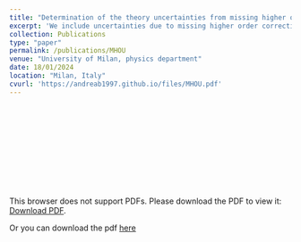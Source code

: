 ```yaml
---
title: "Determination of the theory uncertainties from missing higher orders on NNLO parton distributions with percent accuracy"
excerpt: 'We include uncertainties due to missing higher order corrections to QCD computations (MHOU) used in the determination of parton distributions (PDFs) in the recent NNPDF4.0 set of PDFs. We use our previously published methodology, based on the treatment of MHOUs and their full correlations through a theory covariance matrix determined by scale variation, now fully incorporated in the new NNPDF theory pipeline. We assess the impact of the inclusion of MHOUs on the NNPDF4.0 central values and uncertainties, and specifically show that they lead to improved consistency of the PDF determination with an ensuing moderate reduction of PDF uncertainties at NNLO.' 
collection: Publications
type: "paper"
permalink: /publications/MHOU
venue: "University of Milan, physics department"
date: 18/01/2024
location: "Milan, Italy"
cvurl: 'https://andreab1997.github.io/files/MHOU.pdf'
---
```

<object data="https://andreab1997.github.io/files/MHOU.pdf" type="application/pdf" width="700px" height="700px">
    <embed src="https://andreab1997.github.io/files/MHOU.pdf">
        <p>This browser does not support PDFs. Please download the PDF to view it: <a href="https://andreab1997.github.io/files/MHOU.pdf">Download PDF</a>.</p>
    </embed>
</object>


Or you can download the pdf [here](https://andreab1997.github.io/files/MHOU.pdf)
